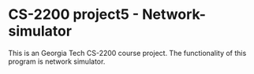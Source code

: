# CS-2200 project5 - Network-simulator
This is an Georgia Tech CS-2200 course project. The functionality of this program is network simulator.
